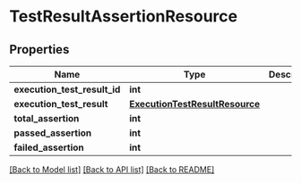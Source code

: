 # TestResultAssertionResource

## Properties
Name | Type | Description | Notes
------------ | ------------- | ------------- | -------------
**execution_test_result_id** | **int** |  | [optional] 
**execution_test_result** | [**ExecutionTestResultResource**](ExecutionTestResultResource.md) |  | [optional] 
**total_assertion** | **int** |  | [optional] 
**passed_assertion** | **int** |  | [optional] 
**failed_assertion** | **int** |  | [optional] 

[[Back to Model list]](../README.md#documentation-for-models) [[Back to API list]](../README.md#documentation-for-api-endpoints) [[Back to README]](../README.md)


